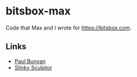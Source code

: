 # bitsbox-max
Code that Max and I wrote for https://bitsbox.com.

## Links

* [Paul Bunyan](https://bitsbox.com/run.html?nw0ea)
* [Slinky Sculptor](https://bitsbox.com/run.html?kmaov)
